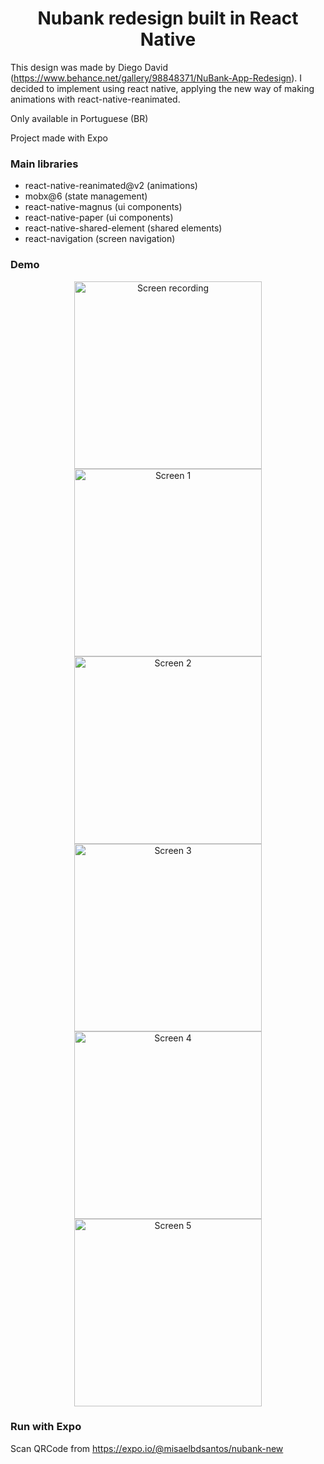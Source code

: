 <h1 align="center">
  Nubank redesign built in React Native
</h1>

This design was made by Diego David (https://www.behance.net/gallery/98848371/NuBank-App-Redesign). I decided to implement using react native, applying the new way of making animations with react-native-reanimated.

Only available in Portuguese (BR)

Project made with Expo

### Main libraries

- react-native-reanimated@v2 (animations)
- mobx@6 (state management)
- react-native-magnus (ui components)
- react-native-paper (ui components)
- react-native-shared-element (shared elements)
- react-navigation (screen navigation)

### Demo

<p align="center">
  <img alt="Screen recording" src="demo/screen-recording.gif" width="300" />
  <img alt="Screen 1" src="demo/1.jpg" width="300" />
  <img alt="Screen 2" src="demo/2.jpg" width="300"/>
  <img alt="Screen 3" src="demo/3.jpg" width="300"/>
  <img alt="Screen 4" src="demo/4.jpg" width="300"/>
  <img alt="Screen 5" src="demo/5.jpg" width="300"/>
</p>

### Run with Expo

Scan QRCode from https://expo.io/@misaelbdsantos/nubank-new 
